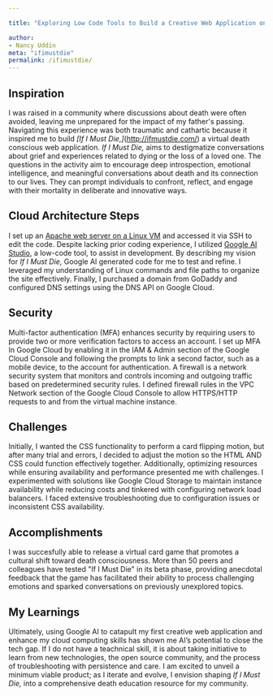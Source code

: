 ```yaml
---

title: "Exploring Low Code Tools to Build a Creative Web Application on Google Cloud"

author:
- Nancy Uddin
meta: "ifimustdie"
permalink: /ifimustdie/
---
```

## Inspiration
I was raised in a community where discussions about death were often avoided, leaving me unprepared for the impact of my father's passing. Navigating this experience was both traumatic and cathartic because it inspired me to build *[If I Must Die,]*(http://ifmustdie.com/) a virtual death conscious web application. *If I Must Die,* aims to destigmatize conversations about grief and experiences related to dying or the loss of a loved one. The questions in the activity aim to encourage deep introspection, emotional intelligence, and meaningful conversations about death and its connection to our lives. They can prompt individuals to confront, reflect, and engage with their mortality in deliberate and innovative ways.

## Cloud Architecture Steps

I set up an [Apache web server on a Linux VM](https://cloud.google.com/compute/docs/tutorials/basic-webserver-apache) and accessed it via SSH to edit the code. Despite lacking prior coding experience, I utilized [Google AI Studio](https://ai.google.dev/aistudio/?utm_source=aistudio.google.com&utm_medium=referral&utm_campaign=logged_out), a low-code tool, to assist in development. By describing my vision for *If I Must Die,* Google AI generated code for me to test and refine. I leveraged my understanding of Linux commands and file paths to organize the site effectively. Finally, I purchased a domain from GoDaddy and configured DNS settings using the DNS API on Google Cloud.

## Security

Multi-factor authentication (MFA) enhances security by requiring users to provide two or more verification factors to access an account. I set up MFA In Google Cloud by enabling it in the IAM & Admin section of the Google Cloud Console and following the prompts to link a second factor, such as a mobile device, to the account for authentication. A firewall is a network security system that monitors and controls incoming and outgoing traffic based on predetermined security rules. I defined firewall rules in the VPC Network section of the Google Cloud Console to allow HTTPS/HTTP requests to and from the virtual machine instance.

## Challenges
Initially, I wanted the CSS functionality to perform a card flipping motion, but after many trial and errors, I decided to adjust the motion so the HTML AND CSS could function effectively together. Additionally, optimizing resources while ensuring availability and performance presented me with challenges. I experimented with solutions like Google Cloud Storage to maintain instance availability while reducing costs and tinkered with configuring network load balancers. I faced extensive troubleshooting due to configuration issues or inconsistent CSS availability. 

## Accomplishments
I was succesfully able to release a virtual card game that promotes a cultural shift toward death consciousness. More than 50 peers and colleagues have tested "If I Must Die" in its beta phase, providing anecdotal feedback that the game has facilitated their ability to process challenging emotions and sparked conversations on previously unexplored topics.

## My Learnings

Ultimately, using Google AI to catapult my first creative web application and enhance my cloud computing skills has shown me AI’s potential to close the tech gap. If I do not have a teachnical skill, it is about taking initiative to learn from new technologies, the open source community, and the process of troubleshooting with persistence and care. I am excited to unveil a minimum viable product; as I iterate and evolve, I envision shaping *If I Must Die,* into a comprehensive death education resource for my community. 

